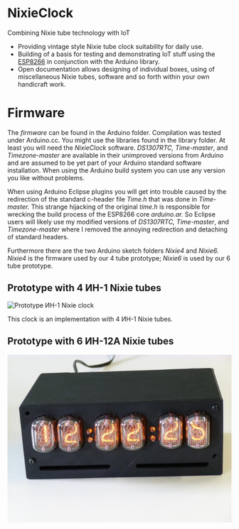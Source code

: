 ﻿# NixieClock
Combining Nixie tube technology with IoT
* Providing vintage style Nixie tube clock suitability for daily use.
* Building of a basis for testing and demonstrating IoT stuff using
  the [ESP8266](
  http://www.google.de/search?hl=de&source=hp&biw=&bih=&q=Mikrocontroller.net+ESP8266
  "Mikrocontroller.net ESP8266 - Google-Suche") in conjunction with
  the Arduino library.
* Open documentation allows designing of individual boxes, using of
  miscellaneous Nixie tubes, software and so forth within your own
  handicraft work.
  
# Firmware
The _firmware_ can be found in the Arduino folder. Compilation was
tested under Arduino.cc. You might use the libraries found in the
library folder. At least you will need the _NixieClock_
software. _DS1307RTC, Time-master_, and _Timezone-master_ are
available in their unimproved versions from Arduino and are assumed to
be yet part of your Arduino standard software installation. When using
the Arduino build system you can use any version you like without
problems.

When using Arduino Eclipse plugins you will get into trouble caused by
the redirection of the standard c-header file _Time.h_ that was done
in _Time-master._ This strange hijacking of the original _time.h_ is
responsible for wrecking the build process of the ESP8266 core
_arduino.ar._ So Eclipse users will likely use my modified versions of
_DS1307RTC, Time-master_, and _Timezone-master_ where I removed the
annoying redirection and detaching of standard headers.

Furthermore there are the two Arduino sketch folders _Nixie4_ and
_Nixie6._ _Nixie4_ is the firmware used by our 4 tube prototype;
_Nixie6_ is used by our 6 tube prototype.


## Prototype with 4 ИН-1 Nixie tubes
![Prototype ИН-1 Nixie clock](./pic/P1010273_s.jpg "4x ИН-1 tube
type")

This clock is an implementation with 4 ИН-1 Nixie tubes. 


## Prototype with 6 ИН-12А Nixie tubes
![Prototype ИН-12А Nixie clock](./pic/P1010278_s.jpg "6x ИН-12А tube type")

